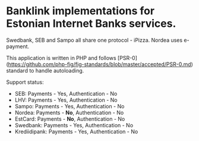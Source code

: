 Banklink implementations for Estonian Internet Banks services.
==============

Swedbank, SEB and Sampo all share one protocol - iPizza.
Nordea uses e-payment.

This application is written in PHP and follows [PSR-0] (https://github.com/php-fig/fig-standards/blob/master/accepted/PSR-0.md) standard to handle autoloading.

Support status:
* SEB:          Payments - Yes, Authentication - No
* LHV:          Payments - Yes, Authentication - No
* Sampo:        Payments - Yes, Authentication - No
* Nordea:       Payments - **No**,  Authentication - No
* EstCard:      Payments - **No**,  Authentication - No
* Swedbank:     Payments - Yes, Authentication - No
* Krediidipank: Payments - Yes, Authentication - No
